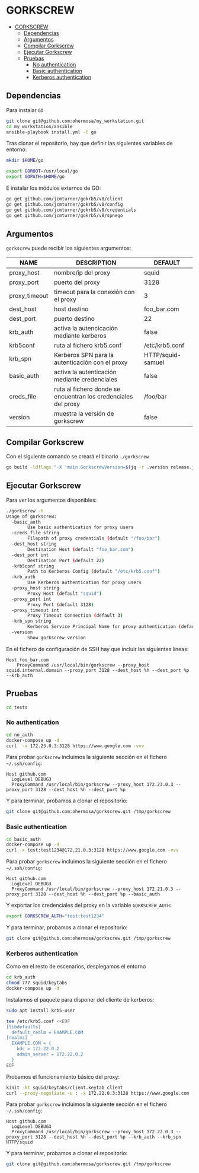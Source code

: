 # GORKSCREW

- [GORKSCREW](#gorkscrew)
  - [Dependencias](#dependencias)
  - [Argumentos](#argumentos)
  - [Compilar Gorkscrew](#compilar-gorkscrew)
  - [Ejecutar Gorkscrew](#ejecutar-gorkscrew)
  - [Pruebas](#pruebas)
    - [No authentication](#no-authentication)
    - [Basic authentication](#basic-authentication)
    - [Kerberos authentication](#kerberos-authentication)

## Dependencias

Para instalar `GO`

```bash
git clone git@github.com:ohermosa/my_workstation.git
cd my_workstation/ansible
ansible-playbook install.yml -t go
```

Tras clonar el repositorio, hay que definir las siguientes variables de entorno:

```bash
mkdir $HOME/go

export GOROOT=/usr/local/go
export GOPATH=$HOME/go
```

E instalar los módulos externos de GO:

```bash
go get github.com/jcmturner/gokrb5/v8/client
go get github.com/jcmturner/gokrb5/v8/config
go get github.com/jcmturner/gokrb5/v8/credentials
go get github.com/jcmturner/gokrb5/v8/spnego
```

## Argumentos

`gorkscrew` puede recibir los siguientes argumentos:

| NAME | DESCRIPTION | DEFAULT |
|--|--|--|
| proxy_host | nombre/ip del proxy | squid |
| proxy_port | puerto del proxy | 3128 |
| proxy_timeout | timeout para la conexión con el proxy | 3 |
| dest_host | host destino | foo_bar.com |
| dest_port | puerto destino | 22 |
| krb_auth | activa la autencicación mediante kerberos | false |
| krb5conf | ruta al fichero krb5.conf | /etc/krb5.conf |
| krb_spn | Kerberos SPN para la autenticación con el proxy | HTTP/squid-samuel |
| basic_auth | activa la autenticación mediante credenciales | false |
| creds_file | ruta al fichero donde se encuentran los credenciales del proxy | /foo/bar |
| version | muestra la versión de gorkscrew | false |

## Compilar Gorkscrew

Con el siguiente comando se creará el binario `./gorkscrew`

```bash
go build -ldflags "-X 'main.GorkscrewVersion=$(jq -r .version release.json)' -X 'main.GoVersion=$(jq -r .go_version release.json)'" gorkscrew.go
```

## Ejecutar Gorkscrew

Para ver los argumentos disponibles:

```bash
./gorkscrew -h
Usage of gorkscrew:
  -basic_auth
        Use basic authentication for proxy users
  -creds_file string
        Filepath of proxy credentials (default "/foo/bar")
  -dest_host string
        Destination Host (default "foo_bar.com")
  -dest_port int
        Destination Port (default 22)
  -krb5conf string
        Path to Kerberos Config (default "/etc/krb5.conf")
  -krb_auth
        Use Kerberos authentication for proxy users
  -proxy_host string
        Proxy Host (default "squid")
  -proxy_port int
        Proxy Port (default 3128)
  -proxy_timeout int
        Proxy Timeout Connection (default 3)
  -krb_spn string
        Kerberos Service Principal Name for proxy authentication (default "HTTP/squid-samuel")
  -version
        Show gorkscrew version
```

En el fichero de configuración de SSH hay que incluir las siguientes líneas:

```text
Host foo_bar.com
    ProxyCommand /usr/local/bin/gorkscrew --proxy_host squid.internal.domain --proxy_port 3128 --dest_host %h --dest_port %p --krb_auth
```

## Pruebas

```bash
cd tests
```

### No authentication

```bash
cd no_auth
docker-compose up -d
curl  -x 172.23.0.3:3128 https://www.google.com -vvv
```

Para probar `gorkscrew` incluimos la siguiente sección en el fichero `~/.ssh/config`:

```text
Host github.com
  LogLevel DEBUG3
  ProxyCommand /usr/local/bin/gorkscrew --proxy_host 172.23.0.3 --proxy_port 3128 --dest_host %h --dest_port %p
```

Y para terminar, probamos a clonar el repositorio:

```bash
git clone git@github.com:ohermosa/gorkscrew.git /tmp/gorkscrew
```

### Basic authentication

```bash
cd basic_auth
docker-compose up -d
curl -x test:test1234@172.21.0.3:3128 https://www.google.com -vvv
```

Para probar `gorkscrew` incluimos la siguiente sección en el fichero `~/.ssh/config`:

```text
Host github.com
  LogLevel DEBUG3
  ProxyCommand /usr/local/bin/gorkscrew --proxy_host 172.21.0.3 --proxy_port 3128 --dest_host %h --dest_port %p --basic_auth
```

Y exportar los credenciales del proxy en la variable `GORKSCREW_AUTH`:

```bash
export GORKSCREW_AUTH="test:test1234"
```

Y para terminar, probamos a clonar el repositorio:

```bash
git clone git@github.com:ohermosa/gorkscrew.git /tmp/gorkscrew
```

### Kerberos authentication

Como en el resto de escenarios, desplegamos el entorno

```bash
cd krb_auth
chmod 777 squid/keytabs
docker-compose up -d
```

Instalamos el paquete para disponer del cliente de kerberos:

```bash
sudo apt install krb5-user

tee /etc/krb5.conf <<EOF
[libdefaults]
  default_realm = EXAMPLE.COM
[realms]
  EXAMPLE.COM = {
    kdc = 172.22.0.2
    admin_server = 172.22.0.2
  }
EOF
```

Probamos el funcionamiento básico del proxy:

```bash
kinit -kt squid/keytabs/client.keytab client
curl --proxy-negotiate -u : -x 172.22.0.3:3128 https://www.google.com -vvv
```

Para probar `gorkscrew` incluimos la siguiente sección en el fichero `~/.ssh/config`:

```text
Host github.com
  LogLevel DEBUG3
  ProxyCommand /usr/local/bin/gorkscrew --proxy_host 172.22.0.3 --proxy_port 3128 --dest_host %h --dest_port %p --krb_auth --krb_spn HTTP/squid
```

Y para terminar, probamos a clonar el repositorio:

```bash
git clone git@github.com:ohermosa/gorkscrew.git /tmp/gorkscrew
```

